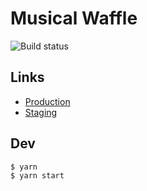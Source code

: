 # Musical Waffle

![Build status](https://travis-ci.com/sourcier/musical-waffle.svg?branch=master)

## Links

- [Production](https://sourcier.uk/)
- [Staging](https://musical-waffle.sourcier.now.sh)

## Dev

```bash
$ yarn
$ yarn start
```
